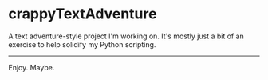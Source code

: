 # crappyTextAdventure
A text adventure-style project I'm working on. It's mostly just a bit of an exercise to help solidify my Python scripting.
***
Enjoy. Maybe.
